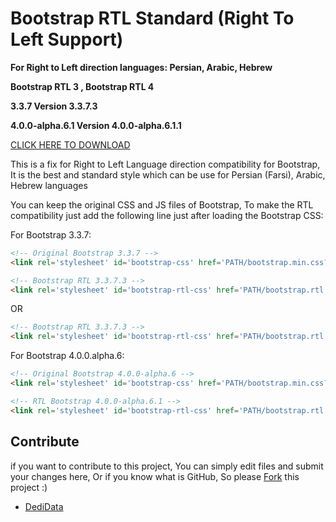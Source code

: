 # Bootstrap RTL Standard (Right To Left Support)
**For Right to Left direction languages: Persian, Arabic, Hebrew**

**Bootstrap RTL 3 , Bootstrap RTL 4**

**3.3.7 Version 3.3.7.3**

**4.0.0-alpha.6.1 Version 4.0.0-alpha.6.1.1**

[CLICK HERE TO DOWNLOAD](https://github.com/DediData/Bootstrap-RTL/releases)

This is a fix for Right to Left Language direction compatibility for Bootstrap, It is the best and standard style which can be use for Persian (Farsi), Arabic, Hebrew languages

You can keep the original CSS and JS files of Bootstrap, To make the RTL compatibility just add the following line just after loading the Bootstrap CSS:

For Bootstrap 3.3.7:

```html
<!-- Original Bootstrap 3.3.7 -->
<link rel='stylesheet' id='bootstrap-css' href='PATH/bootstrap.min.css?ver=3.3.7' type='text/css' />

<!-- Bootstrap RTL 3.3.7.3 -->
<link rel='stylesheet' id='bootstrap-rtl-css' href='PATH/bootstrap.rtl.min.css?ver=3.3.7.3' type='text/css' />
```
OR
```html
<!-- Bootstrap RTL 3.3.7.3 -->
<link rel='stylesheet' id='bootstrap-rtl-css' href='PATH/bootstrap.rtl.full.min.css?ver=3.3.7.3' type='text/css' />
```

For Bootstrap 4.0.0.alpha.6:
```html
<!-- Original Bootstrap 4.0.0-alpha.6 -->
<link rel='stylesheet' id='bootstrap-css' href='PATH/bootstrap.min.css?ver=4.0.0-alpha.6' type='text/css' />

<!-- RTL Bootstrap 4.0.0-alpha.6.1 -->
<link rel='stylesheet' id='bootstrap-rtl-css' href='PATH/bootstrap.rtl.min.css?ver=4.0.0-alpha.6.1' type='text/css' />
```

## Contribute

if you want to contribute to this project, You can simply edit files and submit your changes here, Or if you know what is GitHub, So please [Fork](https://github.com/DediData/Bootstrap-RTL/fork) this project :)

+ [DediData](https://dedidata.com)
